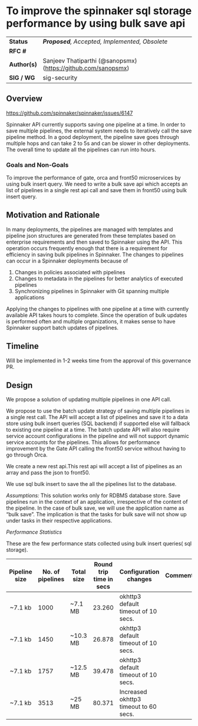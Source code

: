 # To improve the spinnaker sql storage performance by using bulk save api

| | |
|-|-|
| **Status**     | _**Proposed**, Accepted, Implemented, Obsolete_ |
| **RFC #**      | |
| **Author(s)**  | Sanjeev Thatiparthi (@sanopsmx) (https://github.com/sanopsmx)
| **SIG / WG**   | sig-security

## Overview

https://github.com/spinnaker/spinnaker/issues/6147

Spinnaker API currently supports saving one pipeline at a time. In order to save multiple pipelines,
the external system needs to iteratively call the save pipeline method. In a good deployment,
the pipeline save goes through multiple hops and can take 2 to 5s and can be slower in other deployments.
The overall time to update all the pipelines can run into hours.

### Goals and Non-Goals

To improve the performance of gate, orca and front50 microservices by using bulk insert query.
We need to write a bulk save api which accepts an list of pipelines in a single rest api call
and save them in front50 using bulk insert query.

## Motivation and Rationale

In many deployments, the pipelines are managed with templates and pipeline json structures are generated
from these templates based on enterprise requirements and then saved to Spinnaker using the API.
This operation occurs frequently enough that there is a requirement for efficiency in saving bulk pipelines in Spinnaker.
The changes to pipelines can occur in a Spinnaker deployments because of

1. Changes in policies associated with pipelines
2. Changes to metadata in the pipelines for better analytics of executed pipelines
3. Synchronizing pipelines in Spinnaker with Git spanning multiple applications

Applying the changes to pipelines with one pipeline at a time with currently available API takes hours to complete.
Since the operation of bulk updates is performed often and multiple organizations,
it makes sense to have Spinnaker support batch updates of pipelines.

## Timeline

Will be implemented in 1-2 weeks time from the approval of this governance PR.

## Design

We propose a solution of updating multiple pipelines in one API call.

We propose to use the batch update strategy of saving multiple pipelines in a single rest call.
The API will accept a list of pipelines and save it to a data store using bulk insert queries (SQL backend)
if supported else will fallback to existing one pipeline at a time.
The batch update API will also require service account configurations in the pipeline and
will not support dynamic service accounts for the pipelines. This allows for performance
improvement by the Gate API calling the front50 service without having to go through Orca.

We create a new rest api.This rest api will accept a list of pipelines as an array and pass the json to front50.

We use sql bulk insert to save the all the pipelines list to the database.

*Assumptions:*
This solution works only for RDBMS database store.
Save pipelines run in the context of an application, irrespective of the content of the pipeline.
In the case of bulk save, we will use the application name as “bulk save”.
The implication is that the tasks for bulk save will not show up under tasks in their respective applications.

*Performance Statistics*

These are the few performance stats collected using bulk insert queries( sql storage).

| Pipeline size | No. of pipelines | Total size | Round trip time in secs |        Configuration changes          | Comments |
|:-------------:|------------------|------------|-------------------------|---------------------------------------|----------|
|    ~7.1 kb    |       1000       |   ~7.1 MB  |         23.260          |  okhttp3 default timeout of 10 secs.  |          |
|    ~7.1 kb    |       1450       |   ~10.3 MB |         26.878          |  okhttp3 default timeout of 10 secs.  |          |
|    ~7.1 kb    |       1757       |   ~12.5 MB |         39.478          |  okhttp3 default timeout of 10 secs.  |          |
|    ~7.1 kb    |       3513       |   ~25 MB   |         80.371          | Increased okhttp3 timeout to 60 secs. |          |

